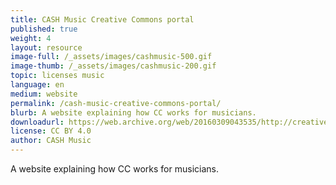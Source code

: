 ```yaml
---
title: CASH Music Creative Commons portal
published: true
weight: 4
layout: resource
image-full: /_assets/images/cashmusic-500.gif
image-thumb: /_assets/images/cashmusic-200.gif
topic: licenses music
language: en
medium: website
permalink: /cash-music-creative-commons-portal/
blurb: A website explaining how CC works for musicians.
downloadurl: https://web.archive.org/web/20160309043535/http://creativecommons.cashmusic.org/
license: CC BY 4.0
author: CASH Music
---
```


A website explaining how CC works for musicians.
